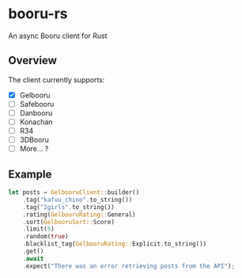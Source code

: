 # booru-rs
An async Booru client for Rust

##  Overview
The client currently supports:
- [x] Gelbooru
- [ ] Safebooru
- [ ] Danbooru
- [ ] Konachan
- [ ] R34
- [ ] 3DBooru
- [ ] More... ?

## Example
```rust
let posts = GelbooruClient::builder()
    .tag("kafuu_chino".to_string())
    .tag("2girls".to_string())
    .rating(GelbooruRating::General)
    .sort(GelbooruSort::Score)
    .limit(5)
    .random(true)
    .blacklist_tag(GelbooruRating::Explicit.to_string())
    .get()
    .await
    .expect("There was an error retrieving posts from the API");
```
